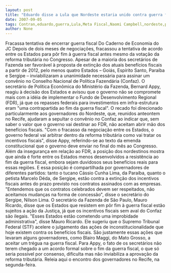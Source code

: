 ```yaml
---
layout: post
title: "Eduardo disse a Lula que Nordeste estaria unido contra guerra fiscal, mas não pode entregar promessa"
date: 2007-09-05
tags: Contran,eduardo,guerra,Lula,Meta Fiscal,Naomi Campbell,nordeste,promessa de campanha,Reino Unido
author: None
---
```

Fracassa tentativa de encerrar guerra fiscal
Do Caderno de Economia do JC
Depois de dois meses de negocia&ccedil;&otilde;es, fracassou a tentativa de acordo entre os Estados para p&ocirc;r fim &agrave; guerra fiscal antes mesmo da vota&ccedil;&atilde;o da reforma tribut&aacute;ria no Congresso. Apesar de a maioria dos secret&aacute;rios de Fazenda ser favor&aacute;vel &agrave; proposta de extin&ccedil;&atilde;o dos atuais benef&iacute;cios fiscais a partir de 2012, pelo menos quatro Estados &ndash; Goi&aacute;s, Esp&iacute;rito Santo, Para&iacute;ba e Sergipe &ndash; inviabilizaram a unanimidade necess&aacute;ria para assinar um conv&ecirc;nio no Conselho Nacional de Pol&iacute;tica Fazend&aacute;ria (Confaz). 
O secret&aacute;rio de Pol&iacute;tica Econ&ocirc;mica do Minist&eacute;rio da Fazenda, Bernard Appy, reagiu &agrave; decis&atilde;o dos Estados e avisou que o governo n&atilde;o se compromete mais com a id&eacute;ia de implementar o Fundo de Desenvolvimento Regional (FDR), j&aacute; que os repasses federais para investimentos em infra-estrutura eram &quot;uma contrapartida ao fim da guerra fiscal&quot;. 
O recado foi direcionado particularmente aos governadores do Nordeste, que, reunidos anteontem no Recife, ajudaram a sepultar o conv&ecirc;nio no Confaz ao indicar que, sem saber o valor que o governo vai destinar ao FDR, n&atilde;o aceitam abrir m&atilde;o dos benef&iacute;cios fiscais. &quot;Com o fracasso da negocia&ccedil;&atilde;o entre os Estados, o governo federal vai arbitrar dentro da reforma tribut&aacute;ria como vai tratar os incentivos fiscais&quot;, disse Appy, referindo-se ao texto da emenda constitucional que o governo deve enviar no final do m&ecirc;s ao Congresso. 
Al&eacute;m da inseguran&ccedil;a em rela&ccedil;&atilde;o ao FDR, a posi&ccedil;&atilde;o dos nordestinos mostra que ainda &eacute; forte entre os Estados menos desenvolvidos a resist&ecirc;ncia ao fim da guerra fiscal, embora sejam duvidosos seus benef&iacute;cios reais para essas regi&otilde;es. E essa posi&ccedil;&atilde;o &eacute; compartilhada por governadores de diferentes partidos: tanto o tucano C&aacute;ssio Cunha Lima, da Para&iacute;ba, quanto o petista Marcelo D&eacute;da, de Sergipe, est&atilde;o contra a extin&ccedil;&atilde;o dos incentivos fiscais antes do prazo previsto nos contratos assinados com as empresas. 
&quot;Entendemos que os contratos celebrados devem ser respeitados, n&atilde;o aceitamos mudan&ccedil;as na forma de concess&atilde;o&quot;, disse o secret&aacute;rio do Sergipe, Nilson Lima. 
O secret&aacute;rio da Fazenda de S&atilde;o Paulo, Mauro Ricardo, disse que os Estados que resistem em p&ocirc;r fim &agrave; guerra fiscal est&atilde;o sujeitos a a&ccedil;&atilde;o da Justi&ccedil;a, j&aacute; que os incentivos fiscais sem aval do Confaz s&atilde;o ilegais. &quot;Esses Estados est&atilde;o cometendo uma improbidade administrativa&quot;, disse Mauro Ricardo. 
Ele sugeriu que o Supremo Tribunal Federal (STF) acelere o julgamento das a&ccedil;&otilde;es de inconstitucionalidade que hoje existem contra os benef&iacute;cios fiscais. S&atilde;o justamente essas a&ccedil;&otilde;es que levaram alguns governadores, como Blairo Maggi, do Mato Grosso, a aceitar um tr&eacute;gua na guerra fiscal. 
Para Appy, o fato de os secret&aacute;rios n&atilde;o terem chegado a um acordo formal sobre o fim da guerra fiscal, o que s&oacute; seria poss&iacute;vel por consenso, dificulta mas n&atilde;o inviabiliza a aprova&ccedil;&atilde;o da reforma tribut&aacute;ria. 
Releia aqui o encontro dos governadores no Recife, na segunda-feira. 